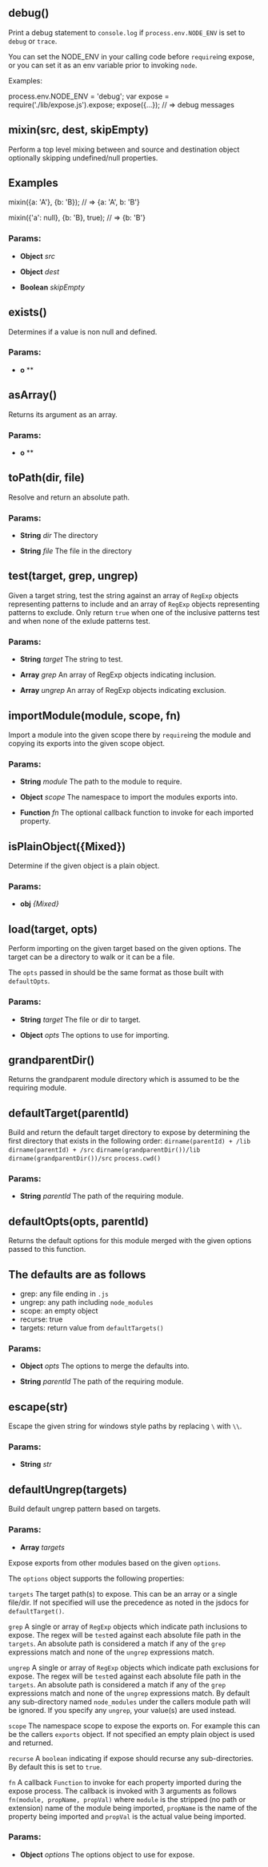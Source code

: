 

<!-- Start /home/boden/git/expose/lib/expose.js -->

## debug()

Print a debug statement to `console.log` if
`process.env.NODE_ENV` is set to `debug` or
`trace`.

 You can set the NODE_ENV in your calling code
 before `require`ing expose, or you can set it
 as an env variable prior to invoking `node`.

 Examples:

 process.env.NODE_ENV = 'debug';
 var expose = require('./lib/expose.js').expose;
 expose({...});
 // =&gt; debug messages

## mixin(src, dest, skipEmpty)

Perform a top level mixing between and source
and destination object optionally skipping
undefined/null properties.

## Examples

 mixin({a: 'A'}, {b: 'B});
 // =&gt; {a: 'A', b: 'B'}

 mixin({'a': null}, {b: 'B}, true);
 // =&gt; {b: 'B'}

### Params: 

* **Object** *src* 

* **Object** *dest* 

* **Boolean** *skipEmpty* 

## exists()

Determines if a value is non null
and defined.

### Params: 

* **o** ** 

## asArray()

Returns its argument as an array.

### Params: 

* **o** ** 

## toPath(dir, file)

Resolve and return an absolute path.

### Params: 

* **String** *dir* The directory

* **String** *file* The file in the directory

## test(target, grep, ungrep)

Given a target string, test the string against
an array of `RegExp` objects representing patterns
to include and an array of `RegExp` objects
representing patterns to exclude. Only return
`true` when one of the inclusive patterns test
and when none of the exlude patterns test.

### Params: 

* **String** *target* The string to test.

* **Array** *grep* An array of RegExp objects indicating inclusion.

* **Array** *ungrep* An array of RegExp objects indicating exclusion.

## importModule(module, scope, fn)

Import a module into the given scope there by
`require`ing the module and copying its exports
into the given scope object.

### Params: 

* **String** *module* The path to the module to require.

* **Object** *scope* The namespace to import the modules exports into.

* **Function** *fn* The optional callback function to invoke for each imported property.

## isPlainObject({Mixed})

Determine if the given object is a plain object.

### Params: 

* **obj** *{Mixed}* 

## load(target, opts)

Perform importing on the given target based on the
given options. The target can be a directory to
walk or it can be a file.

The `opts` passed in should be the same format
as those built with `defaultOpts`.

### Params: 

* **String** *target* The file or dir to target.

* **Object** *opts* The options to use for importing.

## grandparentDir()

Returns the grandparent module directory which
is assumed to be the requiring module.

## defaultTarget(parentId)

Build and return the default target directory to expose
by determining the first directory that exists in the
following order:
`dirname(parentId) + /lib`
`dirname(parentId) + /src`
`dirname(grandparentDir())/lib`
`dirname(grandparentDir())/src`
`process.cwd()`

### Params: 

* **String** *parentId* The path of the requiring module.

## defaultOpts(opts, parentId)

Returns the default options for this module merged
with the given options passed to this function.

## The defaults are as follows
- grep: any file ending in `.js`
- ungrep: any path including `node_modules`
- scope: an empty object
- recurse: true
- targets: return value from `defaultTargets()`

### Params: 

* **Object** *opts* The options to merge the defaults into.

* **String** *parentId* The path of the requiring module.

## escape(str)

Escape the given string for windows style paths
by replacing `\` with `\\`.

### Params: 

* **String** *str* 

## defaultUngrep(targets)

Build default ungrep pattern based on targets.

### Params: 

* **Array** *targets* 

Expose exports from other modules based on the given `options`.

The `options` object supports the following properties:

`targets` The target path(s) to expose. This can be an
array or a single file/dir. If not specified will
use the precedence as noted in the jsdocs for `defaultTarget()`.

`grep` A single or array of `RegExp` objects which indicate
path inclusions to expose. The regex will be `test`ed
against each absolute file path in the `targets`. An
absolute path is considered a match if any of the `grep`
expressions match and none of the `ungrep` expressions
match.

`ungrep` A single or array of `RegExp` objects which indicate
path exclusions for expose. The regex will be `test`ed
against each absolute file path in the `targets`. An
absolute path is considered a match if any of the `grep`
expressions match and none of the `ungrep` expressions
match. By default any sub-directory named `node_modules`
under the callers module path will be ignored. If you specify
any `ungrep`, your value(s) are used instead.

`scope` The namespace scope to expose the exports on. For
example this can be the callers `exports` object. If not
specified an empty plain object is used and returned.

`recurse` A `boolean` indicating if expose should recurse
any sub-directories. By default this is set to `true`.

`fn` A callback `Function` to invoke for each property imported
during the expose process. The callback is invoked with 3 arguments
as follows `fn(module, propName, propVal)` where `module` is the
stripped (no path or extension) name of the module being imported,
`propName` is the name of the property being imported and `propVal`
is the actual value being imported.

### Params: 

* **Object** *options* The options object to use for expose.

<!-- End /home/boden/git/expose/lib/expose.js -->

